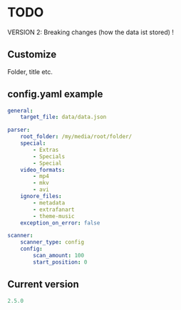 # TODO


VERSION 2: Breaking changes (how the data ist stored) ! 

## Customize

Folder, title etc.


## config.yaml example

```yaml
general:
    target_file: data/data.json

parser:
    root_folder: /my/media/root/folder/
    special:
        - Extras
        - Specials
        - Special
    video_formats:
        - mp4
        - mkv
        - avi
    ignore_files:
        - metadata
        - extrafanart
        - theme-music
    exception_on_error: false

scanner:
    scanner_type: config
    config:
        scan_amount: 100
        start_position: 0
```


## Current version 

```yaml
2.5.0
```
